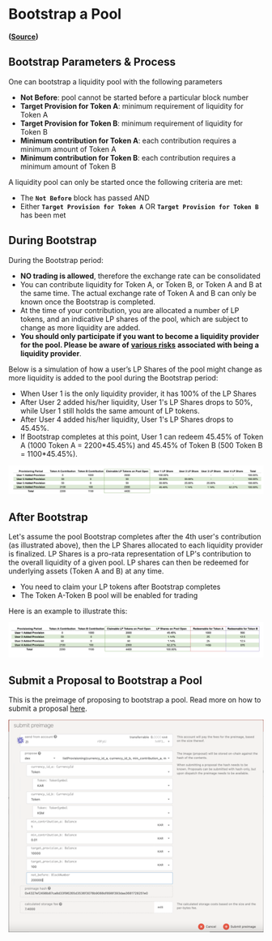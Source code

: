 # Bootstrap a Pool

**\(**[**Source**](https://github.com/AcalaNetwork/Acala/blob/master/modules/dex/src/lib.rs#L462)**\)**

## **Bootstrap Parameters & Process**

One can bootstrap a liquidity pool with the following parameters

* **Not Before**: pool cannot be started before a particular block number
* **Target Provision for Token A**: minimum requirement of liquidity for Token A 
* **Target Provision for Token B**: minimum requirement of liquidity for Token B
* **Minimum contribution for Token A**: each contribution requires a minimum amount of Token A 
* **Minimum contribution for Token B**: each contribution requires a minimum amount of Token B

A liquidity pool can only be started once the following criteria are met:

* The **`Not Before`** block has passed AND
* Either **`Target Provision for Token A`** OR **`Target Provision for Token B`** has been met

## **During Bootstrap**

During the Bootstrap period:

* **NO trading is allowed**, therefore the exchange rate can be consolidated
* You can contribute liquidity for Token A, or Token B, or Token A and B at the same time. The actual exchange rate of Token A and B can only be known once the Bootstrap is completed.
* At the time of your contribution, you are allocated a number of LP tokens, and an indicative LP shares of the pool, which are subject to change as more liquidity are added.
* **You should only participate if you want to become a liquidity provider for the pool. Please be aware of** [**various risks**](lp-returns-and-risks.md) **associated with being a liquidity provider**.

Below is a simulation of how a user’s LP Shares of the pool might change as more liquidity is added to the pool during the Bootstrap period:

* When User 1 is the only liquidity provider, it has 100% of the LP Shares
* After User 2 added his/her liquidity, User 1's LP Shares drops to 50%, while User 1 still holds the same amount of LP tokens.
* After User 4 added his/her liquidity, User 1's LP Shares drops to 45.45%.
* If Bootstrap completes at this point, User 1 can redeem  45.45% of Token A \(1000 Token A = 2200\*45.45%\) and 45.45% of Token B \(500 Token B = 1100\*45.45%\).

![](../../../.gitbook/assets/screen-shot-2021-07-13-at-10.00.43-am.png)

## **After Bootstrap**

Let's assume the pool Bootstrap completes after the 4th user's contribution \(as illustrated above\), then the LP Shares allocated to each liquidity provider is finalized. LP Shares is a pro-rata representation of LP's contribution to the overall liquidity of a given pool. LP shares can then be redeemed for underlying assets \(Token A and B\) at any time.

* You need to claim your LP tokens after Bootstrap completes
* The Token A-Token B pool will be enabled for trading

Here is an example to illustrate this:

![](../../../.gitbook/assets/screen-shot-2021-07-13-at-9.59.36-am%20%281%29.png)

## **Submit a Proposal to Bootstrap a Pool**

This is the preimage of proposing to bootstrap a pool. Read more on how to submit a proposal [here](../../get-started/governance/participate-in-democracy.md).

![](../../../.gitbook/assets/screen-shot-2021-07-13-at-10.10.36-am.png)

